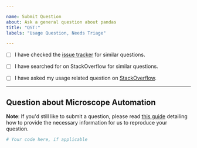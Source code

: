 ```yaml
---

name: Submit Question
about: Ask a general question about pandas
title: "QST:"
labels: "Usage Question, Needs Triage"

---
```


- [ ] I have checked the [issue tracker](../) for similar questions.

- [ ] I have searched for on StackOverflow for similar questions.

- [ ] I have asked my usage related question on [StackOverflow](https://stackoverflow.com).

---

## Question about Microscope Automation

**Note**: If you'd still like to submit a question, please read [this guide](
https://matthewrocklin.com/blog/work/2018/02/28/minimal-bug-reports) detailing how to provide the necessary information for us to reproduce your question.

```python
# Your code here, if applicable

```
